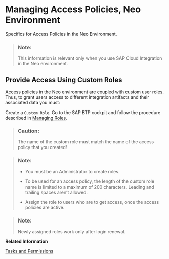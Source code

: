 <!-- loio18f06d4c8c5244d8927c0e2c5dc1c706 -->

# Managing Access Policies, Neo Environment

Specifics for Access Policies in the Neo Environment.

> ### Note:  
> This information is relevant only when you use SAP Cloud Integration in the Neo environment.



<a name="loio18f06d4c8c5244d8927c0e2c5dc1c706__section_gvb_2c1_w4b"/>

## Provide Access Using Custom Roles

Access policies in the Neo environment are coupled with custom user roles. Thus, to grant users access to different integration artifacts and their associated data you must:

Create a `Custom Role`. Go to the SAP BTP cockpit and follow the procedure described in [Managing Roles](https://help.sap.com/viewer/ea72206b834e4ace9cd834feed6c0e09/Cloud/en-US/db8175b9d976101484e6fa303b108acd.html).

> ### Caution:  
> The name of the custom role must match the name of the access policy that you created!

> ### Note:  
> -   You must be an Administrator to create roles.
> 
> -   To be used for an access policy, the length of the custom role name is limited to a maximum of 200 characters. Leading and trailing spaces aren’t allowed.
> 
> -   Assign the role to users who are to get access, once the access policies are active.

> ### Note:  
> Newly assigned roles work only after login renewal.

**Related Information**  


[Tasks and Permissions](../SecurityNeo/tasks-and-permissions-556d557.md "")

